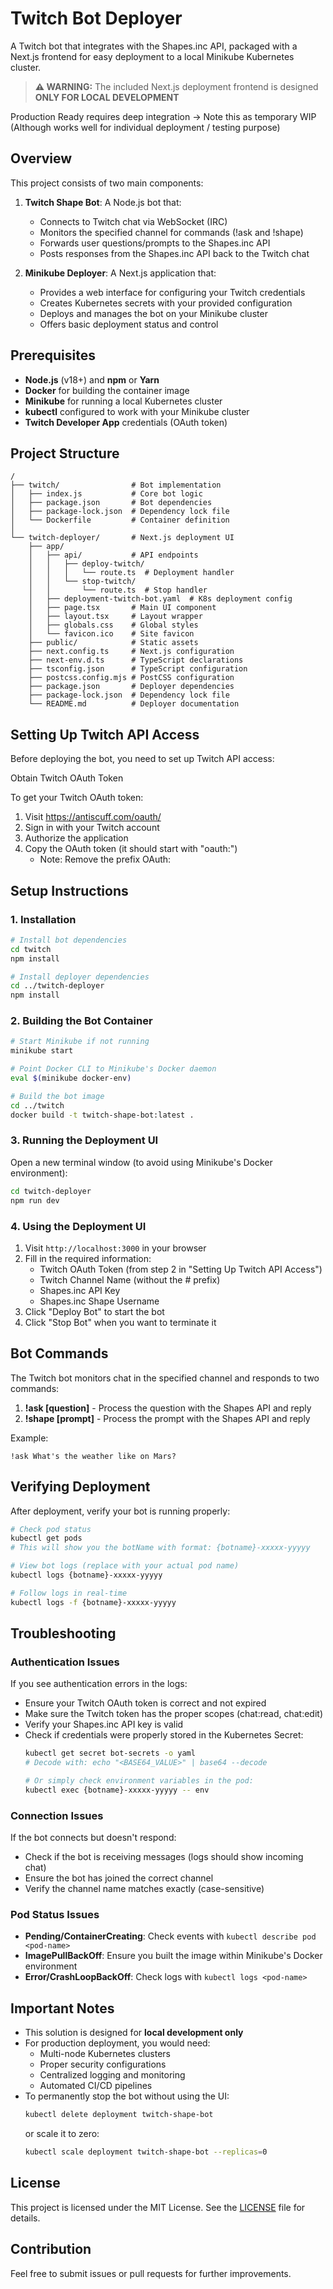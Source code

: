 # Twitch Bot Deployer

A Twitch bot that integrates with the Shapes.inc API, packaged with a Next.js frontend for easy deployment to a local Minikube Kubernetes cluster.

> **⚠️  WARNING:** The included Next.js deployment frontend is designed **ONLY FOR LOCAL DEVELOPMENT** 

Production Ready requires deep integration -> Note this as temporary WIP (Although works well for individual deployment / testing purpose)

## Overview

This project consists of two main components:

1. **Twitch Shape Bot**: A Node.js bot that:
   - Connects to Twitch chat via WebSocket (IRC)
   - Monitors the specified channel for commands (!ask and !shape)
   - Forwards user questions/prompts to the Shapes.inc API
   - Posts responses from the Shapes.inc API back to the Twitch chat

2. **Minikube Deployer**: A Next.js application that:
   - Provides a web interface for configuring your Twitch credentials
   - Creates Kubernetes secrets with your provided configuration
   - Deploys and manages the bot on your Minikube cluster
   - Offers basic deployment status and control

## Prerequisites

- **Node.js** (v18+) and **npm** or **Yarn**
- **Docker** for building the container image
- **Minikube** for running a local Kubernetes cluster
- **kubectl** configured to work with your Minikube cluster
- **Twitch Developer App** credentials (OAuth token)

## Project Structure

```
/
├── twitch/                # Bot implementation
│   ├── index.js           # Core bot logic
│   ├── package.json       # Bot dependencies
│   ├── package-lock.json  # Dependency lock file
│   └── Dockerfile         # Container definition
│
└── twitch-deployer/       # Next.js deployment UI
    ├── app/
    │   ├── api/           # API endpoints
    │   │   ├── deploy-twitch/
    │   │   │   └── route.ts  # Deployment handler
    │   │   └── stop-twitch/
    │   │       └── route.ts  # Stop handler
    │   ├── deployment-twitch-bot.yaml  # K8s deployment config
    │   ├── page.tsx       # Main UI component
    │   ├── layout.tsx     # Layout wrapper
    │   ├── globals.css    # Global styles
    │   └── favicon.ico    # Site favicon
    ├── public/            # Static assets
    ├── next.config.ts     # Next.js configuration
    ├── next-env.d.ts      # TypeScript declarations
    ├── tsconfig.json      # TypeScript configuration
    ├── postcss.config.mjs # PostCSS configuration
    ├── package.json       # Deployer dependencies
    ├── package-lock.json  # Dependency lock file
    └── README.md          # Deployer documentation
```

## Setting Up Twitch API Access

Before deploying the bot, you need to set up Twitch API access:

Obtain Twitch OAuth Token

To get your Twitch OAuth token:

1. Visit https://antiscuff.com/oauth/
2. Sign in with your Twitch account
3. Authorize the application
4. Copy the OAuth token (it should start with "oauth:")
   - Note: Remove the prefix OAuth: 


## Setup Instructions

### 1. Installation

```bash
# Install bot dependencies
cd twitch
npm install

# Install deployer dependencies
cd ../twitch-deployer
npm install
```

### 2. Building the Bot Container

```bash
# Start Minikube if not running
minikube start

# Point Docker CLI to Minikube's Docker daemon
eval $(minikube docker-env)

# Build the bot image
cd ../twitch
docker build -t twitch-shape-bot:latest .
```

### 3. Running the Deployment UI

Open a new terminal window (to avoid using Minikube's Docker environment):

```bash
cd twitch-deployer
npm run dev
```

### 4. Using the Deployment UI

1. Visit `http://localhost:3000` in your browser
2. Fill in the required information:
   - Twitch OAuth Token (from step 2 in "Setting Up Twitch API Access")
   - Twitch Channel Name (without the # prefix)
   - Shapes.inc API Key
   - Shapes.inc Shape Username
3. Click "Deploy Bot" to start the bot
4. Click "Stop Bot" when you want to terminate it

## Bot Commands

The Twitch bot monitors chat in the specified channel and responds to two commands:

1. **!ask [question]** - Process the question with the Shapes API and reply
2. **!shape [prompt]** - Process the prompt with the Shapes API and reply

Example:
```
!ask What's the weather like on Mars?
```

## Verifying Deployment

After deployment, verify your bot is running properly:

```bash
# Check pod status
kubectl get pods 
# This will show you the botName with format: {botname}-xxxxx-yyyyy

# View bot logs (replace with your actual pod name)
kubectl logs {botname}-xxxxx-yyyyy

# Follow logs in real-time
kubectl logs -f {botname}-xxxxx-yyyyy
```

## Troubleshooting

### Authentication Issues

If you see authentication errors in the logs:
- Ensure your Twitch OAuth token is correct and not expired
- Make sure the Twitch token has the proper scopes (chat:read, chat:edit)
- Verify your Shapes.inc API key is valid
- Check if credentials were properly stored in the Kubernetes Secret:
  ```bash
  kubectl get secret bot-secrets -o yaml
  # Decode with: echo "<BASE64_VALUE>" | base64 --decode

  # Or simply check environment variables in the pod:
  kubectl exec {botname}-xxxxx-yyyyy -- env
  ```

### Connection Issues

If the bot connects but doesn't respond:
- Check if the bot is receiving messages (logs should show incoming chat)
- Ensure the bot has joined the correct channel
- Verify the channel name matches exactly (case-sensitive)

### Pod Status Issues

- **Pending/ContainerCreating**: Check events with `kubectl describe pod <pod-name>`
- **ImagePullBackOff**: Ensure you built the image within Minikube's Docker environment
- **Error/CrashLoopBackOff**: Check logs with `kubectl logs <pod-name>`

## Important Notes

- This solution is designed for **local development only**
- For production deployment, you would need:
  - Multi-node Kubernetes clusters
  - Proper security configurations
  - Centralized logging and monitoring
  - Automated CI/CD pipelines
- To permanently stop the bot without using the UI:
  ```bash
  kubectl delete deployment twitch-shape-bot
  ```
  or scale it to zero:
  ```bash
  kubectl scale deployment twitch-shape-bot --replicas=0
  ```

## License

This project is licensed under the MIT License. See the [LICENSE](https://github.com/shapesinc/api/blob/main/license) file for details.

## Contribution

Feel free to submit issues or pull requests for further improvements.
